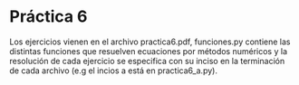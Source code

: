 # Práctica 6
Los ejercicios vienen en el archivo practica6.pdf, funciones.py contiene las
distintas funciones que resuelven ecuaciones por métodos numéricos y la
resolución de cada ejercicio se especifica con su inciso en la terminación de
cada archivo (e.g el incios a está en practica6_a.py).
